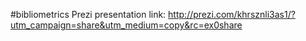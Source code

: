 #bibliometrics
Prezi presentation link: http://prezi.com/khrsznli3as1/?utm_campaign=share&utm_medium=copy&rc=ex0share
